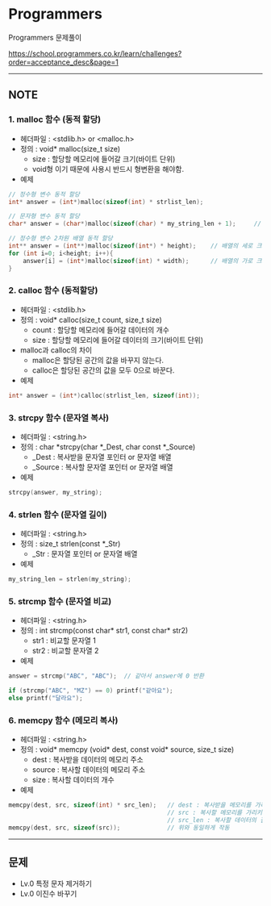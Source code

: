 # Programmers

Programmers 문제풀이

https://school.programmers.co.kr/learn/challenges?order=acceptance_desc&page=1

------


## NOTE


### 1. malloc 함수 (동적 할당)

- 헤더파일 : <stdlib.h> or <malloc.h>
- 정의 : void* malloc(size_t size)
    - size : 할당할 메모리에 들어갈  크기(바이트 단위)
    - void형 이기 때문에 사용시 반드시 형변환을 해야함.
- 예제

```c
// 정수형 변수 동적 할당
int* answer = (int*)malloc(sizeof(int) * strlist_len);

// 문자형 변수 동적 할당
char* answer = (char*)malloc(sizeof(char) * my_string_len + 1);     // char는 1바이트라서 sizeof(char)를 생략해도 무관

// 정수형 변수 2차원 배열 동적 할당
int** answer = (int**)malloc(sizeof(int*) * height);    // 배열의 세로 크기 height
for (int i=0; i<height; i++){
    answer[i] = (int*)malloc(sizeof(int) * width);      // 배열의 가로 크기 width
}
```


### 2. calloc 함수 (동적할당)

- 헤더파일 : <stdlib.h>
- 정의 : void* calloc(size_t count, size_t size)
    - count : 할당할 메모리에 들어갈 데이터의 개수
    - size : 할당할 메모리에 들어갈 데이터의 크기(바이트 단위)
- malloc과 calloc의 차이
    - malloc은 할당된 공간의 값을 바꾸지 않는다.
    - calloc은 할당된 공간의 값을 모두 0으로 바꾼다.
- 예제

```c
int* answer = (int*)calloc(strlist_len, sizeof(int));
```


### 3. strcpy 함수 (문자열 복사)
- 헤더파일 : <string.h>
- 정의 : char *strcpy(char *_Dest, char const *_Source)
    - _Dest : 복사받을 문자열 포인터 or 문자열 배열
    - _Source : 복사할 문자열 포인터 or 문자열 배열
- 예제

```c
strcpy(answer, my_string);
```


### 4. strlen 함수 (문자열 길이)

- 헤더파일 : <string.h>
- 정의 : size_t strlen(const *_Str)
    - _Str : 문자열 포인터 or 문자열 배열
- 예제

```c
my_string_len = strlen(my_string);
```


### 5. strcmp 함수 (문자열 비교) 
- 헤더파일 : <string.h>
- 정의 : int strcmp(const char* str1, const char* str2)
    - str1 : 비교할 문자열 1
    - str2 : 비교할 문자열 2
- 예제

```c
answer = strcmp("ABC", "ABC");  // 같아서 answer에 0 반환

if (strcmp("ABC", "MZ") == 0) printf("같아요");
else printf("달라요");
```


### 6. memcpy 함수 (메모리 복사)
- 헤더파일 : <string.h>
- 정의 : void* memcpy (void* dest, const void* source, size_t size)
    - dest : 복사받을 데이터의 메모리 주소
    - source : 복사할 데이터의 메모리 주소
    - size : 복사할 데이터의 개수
- 예제

```c
memcpy(dest, src, sizeof(int) * src_len);   // dest : 복사받을 메모리를 가리키는 포인터
                                            // src : 복사할 메모리를 가리키는 포인터
                                            // src_len : 복사할 데이터의 길이
memcpy(dest, src, sizeof(src));             // 위와 동일하게 작동
```


------


## 문제

- Lv.0 특정 문자 제거하기
- Lv.0 이진수 바꾸기
